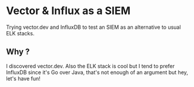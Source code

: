# Vector & Influx as a SIEM

Trying vector.dev and InfluxDB to test an SIEM as an alternative to usual ELK stacks.

## Why ?

I discovered vector.dev. Also the ELK stack is cool but I tend to prefer InfluxDB since
it's Go over Java, that's not enough of an argument but hey, let's have fun!